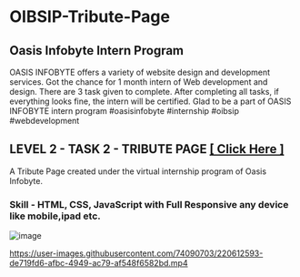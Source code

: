 # OIBSIP-Tribute-Page
## Oasis Infobyte Intern Program
OASIS INFOBYTE offers a variety of website design and development services. Got the chance for 1 month intern of Web development and design.
There are 3 task given to complete. After completing all tasks, if everything looks fine, the intern will be certified. Glad to be a part of OASIS INFOBYTE intern program #oasisinfobyte #internship #oibsip #webdevelopment

## LEVEL 2 - TASK 2 - TRIBUTE PAGE  [ [ Click Here ] ](https://imsubhajit98.github.io/OIBSIP-Task2-Tribute-Page/)
A Tribute Page created under the virtual internship program of Oasis Infobyte. <br>

### Skill - HTML, CSS, JavaScript with Full Responsive any device like mobile,ipad etc.
![image](https://user-images.githubusercontent.com/74090703/220611468-2fef82d9-55d7-48f1-9d47-21336017260f.png)


https://user-images.githubusercontent.com/74090703/220612593-de719fd6-afbc-4949-ac79-af548f6582bd.mp4

